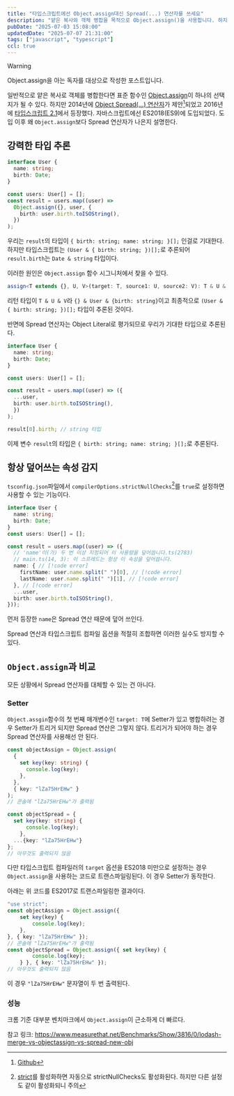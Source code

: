 ```yaml
---
title: "타입스크립트에선 Object.assign대신 Spread(...) 연산자를 쓰세요"
description: "얕은 복사와 객체 병합을 목적으로 Object.assign()을 사용합니다. 하지만 타입스크립트에선 대부분의 경우 Spread(...) 연산자를 쓰는 게 더 낫습니다."
pubDate: "2025-07-03 15:08:00"
updatedDate: "2025-07-07 21:31:00"
tags: ["javascript", "typescript"]
ccl: true
---
```


> [!WARNING]
> Object.assign을 아는 독자를 대상으로 작성한 포스트입니다.

일반적으로 얕은 복사로 객체를 병합한다면 표준 함수인 [Object.assign](https://developer.mozilla.org/en-US/docs/Web/JavaScript/Reference/Global_Objects/Object/assign)이 하나의 선택지가 될 수 있다. 하지만 2014년에 [Object Spread(...) 연산자](https://developer.mozilla.org/en-US/docs/Web/JavaScript/Reference/Operators/Spread_syntax#spread_in_object_literals)가 제안[^1]되었고 2016년에 [타입스크립트 2.1](https://www.typescriptlang.org/docs/handbook/release-notes/typescript-2-1.html#object-spread-and-rest)에서 등장했다. 자바스크립트에선 ES2018(ES9)에 도입되었다. 도입 이후 왜 `Object.assign`보다 Spread 연산자가 나은지 설명한다.

[^1]: [Github](https://github.com/tc39/proposal-object-rest-spread)
## 강력한 타입 추론
```ts showLineNumbers
interface User {
  name: string;
  birth: Date;
}

const users: User[] = [];
const result = users.map((user) =>
  Object.assign({}, user, {
    birth: user.birth.toISOString(),
  })
);
```
우리는 `result`의 타입이 `{ birth: string; name: string; }[];` 인걸로 기대한다. 하지만 타입스크립트는 `(User & { birth: string; })[];`로 추론되어 `result.birth`는 `Date & string` 타입이다.

이러한 원인은 `Object.assign` 함수 시그니처에서 찾을 수 있다.<br/>
```ts
assign<T extends {}, U, V>(target: T, source1: U, source2: V): T & U & V;
```
리턴 타입이 `T & U & V`라 `{} & User & {birth: string}`이고 최종적으로 `(User & { birth: string; })[];` 타입이 추론된 것이다.

반면에 Spread 연산자는 Object Literal로 평가되므로 우리가 기대한 타입으로 추론된다.
```ts {9}
interface User {
  name: string;
  birth: Date;
}

const users: User[] = [];

const result = users.map((user) => ({
  ...user,
  birth: user.birth.toISOString(),
  })
);

result[0].birth; // string 타입
```
이제 변수 `result`의 타입은 `{ birth: string; name: string; }[];`로 추론된다.
## 항상 덮어쓰는 속성 감지
`tsconfig.json`파일에서 `compilerOptions.strictNullChecks`[^2]를 `true`로 설정하면 사용할 수 있는 기능이다.
[^2]: [strict](https://www.typescriptlang.org/tsconfig/#strict)를 활성화하면 자동으로 strictNullChecks도 활성화된다. 하지만 다른 설정도 같이 활성화되니 주의
```ts showLineNumbers title="main.ts"
interface User {
  name: string;
  birth: Date;
}
const users: User[] = [];

const result = users.map((user) => ({
  // 'name'이(가) 두 번 이상 지정되어 이 사용량을 덮어씁니다.ts(2783)
  // main.ts(14, 3): 이 스프레드는 항상 이 속성을 덮어씁니다.
  name: { // [!code error]
    firstName: user.name.split(" ")[0], // [!code error]
    lastName: user.name.split(" ")[1], // [!code error]
  }, // [!code error]
  ...user,
  birth: user.birth.toISOString(),
}));
```
먼저 등장한 `name`은 Spread 연산 때문에 덮어 쓰인다.

Spread 연산과 타입스크립트 컴파일 옵션을 적절히 조합하면 이러한 실수도 방지할 수 있다.

## `Object.assign`과 비교
모든 상황에서 Spread 연산자를 대체할 수 있는 건 아니다.

### Setter
`Object.assgin`함수의 첫 번째 매개변수인 `target: T`에 Setter가 있고 병합하려는 경우 Setter가 트리거 되지만 Spread 연산은 그렇지 않다. 트리거가 되어야 하는 경우 Spread 연산자를 사용해선 안 된다.
```ts showLineNumbers
const objectAssign = Object.assign(
  {
    set key(key: string) {
      console.log(key);
    },
  },
  { key: "lZa75HrEHw" }
);
// 콘솔에 "lZa75HrEHw"가 출력됨

const objectSpread = {
  set key(key: string) {
      console.log(key);
    },
  ...{key: "lZa75HrEHw"}
};
// 아무것도 출력되지 않음
```
다만 타입스크립트 컴파일러의 `target` 옵션을 ES2018 미만으로 설정하는 경우 `Object.assign`을 사용하는 코드로 트랜스파일링된다. 이 경우 Setter가 동작한다. 

아래는 위 코드를 ES2017로 트랜스파일링한 결과이다.
```ts showLineNumbers
"use strict";
const objectAssign = Object.assign({
    set key(key) {
        console.log(key);
    },
}, { key: "lZa75HrEHw" });
// 콘솔에 "lZa75HrEHw"가 출력됨
const objectSpread = Object.assign({ set key(key) {
        console.log(key);
    } }, { key: "lZa75HrEHw" });
// 아무것도 출력되지 않음
```
이 경우 `"lZa75HrEHw"` 문자열이 두 번 출력된다.
### 성능
크롬 기준 대부분 벤치마크에서 `Object.assign`이 근소하게 더 빠르다.

참고 링크: https://www.measurethat.net/Benchmarks/Show/3816/0/lodash-merge-vs-objectassign-vs-spread-new-obj
